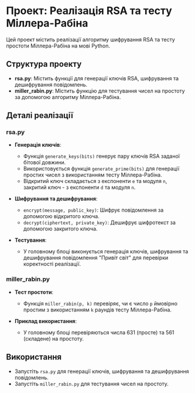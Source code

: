 # Проект: Реалізація RSA та тесту Міллера-Рабіна

Цей проект містить реалізації алгоритму шифрування RSA та тесту простоти Міллера-Рабіна на мові Python. 

## Структура проекту

- **rsa.py**: Містить функції для генерації ключів RSA, шифрування та дешифрування повідомлень.
- **miller_rabin.py**: Містить функцію для тестування чисел на простоту за допомогою алгоритму Міллера-Рабіна.

## Деталі реалізації

### rsa.py

- **Генерація ключів**: 
  - Функція `generate_keys(bits)` генерує пару ключів RSA заданої бітової довжини.
  - Використовується функція `generate_prime(bits)` для генерації простих чисел з використанням тесту Міллера-Рабіна.
  - Відкритий ключ складається з експоненти `e` та модуля `n`, закритий ключ - з експоненти `d` та модуля `n`.

- **Шифрування та дешифрування**:
  - `encrypt(message, public_key)`: Шифрує повідомлення за допомогою відкритого ключа.
  - `decrypt(ciphertext, private_key)`: Дешифрує шифротекст за допомогою закритого ключа.

- **Тестування**: 
  - У головному блоці виконується генерація ключів, шифрування та дешифрування повідомлення "Привіт світ" для перевірки коректності реалізації.

### miller_rabin.py

- **Тест простоти**:
  - Функція `miller_rabin(p, k)` перевіряє, чи є число `p` ймовірно простим з використанням `k` раундів тесту Міллера-Рабіна.

- **Приклад використання**:
  - У головному блоці перевіряються числа 631 (просте) та 561 (складене) на простоту.

## Використання

- Запустіть `rsa.py` для генерації ключів, шифрування та дешифрування повідомлень.
- Запустіть `miller_rabin.py` для тестування чисел на простоту.
